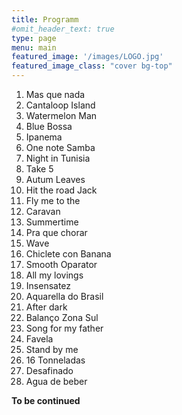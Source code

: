 ```yaml
---
title: Programm
#omit_header_text: true
type: page
menu: main
featured_image: '/images/LOGO.jpg'
featured_image_class: "cover bg-top"
---
```


1. Mas que nada
2. Cantaloop Island
3. Watermelon Man
4. Blue Bossa
5. Ipanema
6. One note Samba
7. Night in Tunisia
8. Take 5
9. Autum Leaves
10. Hit the road Jack
11. Fly me to the 
12. Caravan
13. Summertime
14. Pra que chorar
15. Wave
16. Chiclete con Banana
17. Smooth Oparator
18. All my lovings
19. Insensatez
20. Aquarella do Brasil
21. After dark
22. Balanço Zona Sul
23. Song for my father
24. Favela
25. Stand by me
26. 16 Tonneladas
27. Desafinado
28. Agua de beber

**To be continued**

